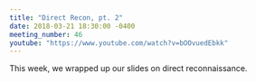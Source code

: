 ```yaml
---
title: "Direct Recon, pt. 2"
date: 2018-03-21 18:30:00 -0400
meeting_number: 46
youtube: "https://www.youtube.com/watch?v=bOOvuedEbkk"
---
```

This week, we wrapped up our slides on direct reconnaissance.
